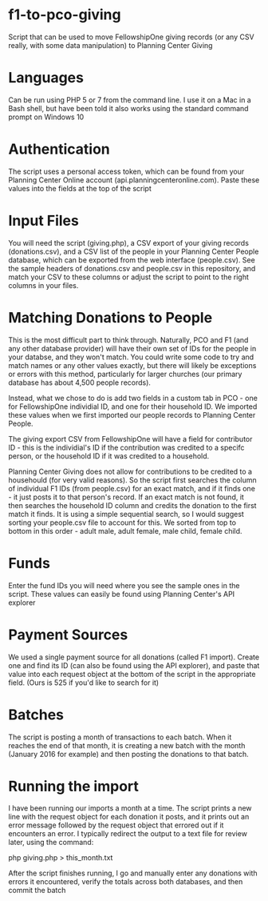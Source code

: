 # f1-to-pco-giving
Script that can be used to move FellowshipOne giving records (or any CSV really, with some data manipulation) to Planning Center Giving

# Languages
Can be run using PHP 5 or 7 from the command line. I use it on a Mac in a Bash shell, but have been told it also works using the standard command prompt on Windows 10

# Authentication 
The script uses a personal access token, which can be found from your Planning Center Online account (api.planningcenteronline.com). Paste these values into the fields at the top of the script

# Input Files
You will need the script (giving.php), a CSV export of your giving records (donations.csv), and a CSV list of the people in your Planning Center People database, which can be exported from the web interface (people.csv). See the sample headers of donations.csv and people.csv in this repository, and match your CSV to these columns or adjust the script to point to the right columns in your files. 

# Matching Donations to People 
This is the most difficult part to think through. Naturally, PCO and F1 (and any other database provider) will have their own set of IDs for the people in your databse, and they won't match. You could write some code to try and match names or any other values exactly, but there will likely be exceptions or errors with this method, particularly for larger churches (our primary database has about 4,500 people records). 

Instead, what we chose to do is add two fields in a custom tab in PCO - one for FellowshipOne individial ID, and one for their household ID. We imported these values when we first imported our people records to Planning Center People. 

The giving export CSV from FellowshipOne will have a field for contributor ID - this is the individial's ID if the contribution was credited to a specifc person, or the household ID if it was credited to a household. 

Planning Center Giving does not allow for contributions to be credited to a househould (for very valid reasons). So the script first searches the column of individual F1 IDs (from people.csv) for an exact match, and if it finds one - it just posts it to that person's record. If an exact match is not found, it then searches the household ID column and credits the donation to the first match it finds. It is using a simple sequential search, so I would suggest sorting your people.csv file to account for this. We sorted from top to bottom in this order - adult male, adult female, male child, female child.

# Funds 
Enter the fund IDs you will need where you see the sample ones in the script. These values can easily be found using Planning Center's API explorer 

# Payment Sources
We used a single payment source for all donations (called F1 import). Create one and find its ID (can also be found using the API explorer), and paste that value into each request object at the bottom of the script in the appropriate field. (Ours is 525 if you'd like to search for it)

# Batches 
 The script is posting a month of transactions to each batch. When it reaches the end of that month, it is creating a new batch with the month (January 2016 for example) and then posting the donations to that batch. 

# Running the import 
I have been running our imports a month at a time. The script prints a new line with the request object for each donation it posts, and it prints out an error message followed by the request object that errored out if it encounters an error. I typically redirect the output to a text file for review later, using the command:

php giving.php > this_month.txt

After the script finishes running, I go and manually enter any donations with errors it encountered, verify the totals across both databases, and then commit the batch 






